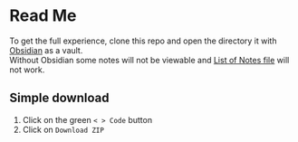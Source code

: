 # Read Me
To get the full experience, clone this repo and open the directory it with [Obsidian](https://obsidian.md/) as a vault. <br>
Without Obsidian some notes will not be viewable and [List of Notes file](NotesAggregate.md) will not work.
## Simple download
1. Click on the green `< > Code` button
2. Click on `Download ZIP`
